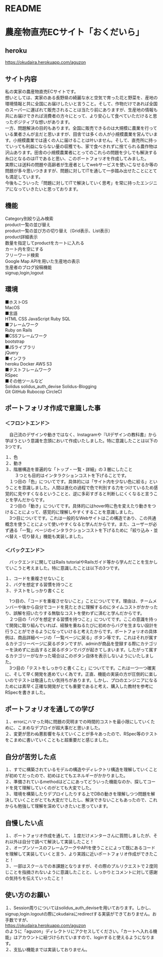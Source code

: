 # README
# 農産物直売ECサイト「おくだいら」

## heroku
https://okudaira.herokuapp.com/aguzon

## サイト内容
私の実家の農産物直売ECサイトです。  
想いとしては、実家のある長野県の綺麗な水と空気で育った花と野菜を、産地の環境情報と共に全国にお届けしたいと言うこと。そして、作物だけであれば全国のスーパーに運ばれて販売されることは当たり前にありますが、生産地の情報も共にお届けできれば消費者の方々にとって、より安心して食べていただけると思ったポジティブな想いがあります。  
一方、問題解決の目的もあります。全国に販売できるのは大規模に農業を行っている業者さんが主だと思いますが、田舎では多くの人が小規模農業を営んでいます。小規模農業では遠くの人に届けることは叶いません。そして、直売所に持っていっても利益にならない量の収穫でも、家で食べきれずに捨てられる農作物は沢山あります。田舎の小規模農業者にとってのこれらの問題を少しでも解決する糸口となるのはITであると思い、このポートフォリオを作成してみました。  
実際には送料の問題や高齢者が生産者としてwebサービスを使いこなせるか等の問題が多々思いつきますが、問題に対してITを通して一歩踏み出せたことにとても満足しています。  
今後もこういった「問題に対してITで解決していく思考」を常に持ったエンジニアになっていきたいと思っております。  

## 機能
Category別絞り込み検索  
product一覧の並び替え  
product一覧の並び方の切り替え（Grid表示、List表示）  
product詳細表示  
数量を指定してproductをカートに入れる  
カート内を空にする  
フリーワード検索  
Google Map APIを用いた生産地の表示  
生産者のブログ投稿機能  
signup,login,logout  

## 環境
■ホストOS  
MacOS  
■言語  
HTML CSS JavaScript Ruby SQL  
■フレームワーク  
Ruby on Rails  
■CSSフレームワーク  
bootstrap  
■JSライブラリ  
jQuery  
■インフラ  
heroku Docker AWS S3  
■テストフレームワーク  
RSpec  
■その他ツールなど  
Solidus solidus_auth_devise Solidus-Blogging  
Git GitHub Rubocop CircleCI  


## ポートフォリオ作成で意識した事
### ＜フロントエンド＞
　自己流のデザインや動きではなく、Instagramや『UIデザインの教科書』から学ぼうという意識を念頭において作成いたしました。特に意識したことは以下の3つです。  

１、色  
２、動き  
３、階層構造を普遍的な「トップ・一覧・詳細」の３層にしたこと  
　
　３つとも目的はインタラクションコストを下げることです。  
　１つ目の「色」についてです。具体的には「サイト内を少ない色に絞る」ということを意識しました。人間は進化の過程で色で判別する力をつけているため感覚的に見やすくなるということと、逆に多彩すぎると判断しにくくなると言うことを学んだからです。  
　２つ目の「動き」についてです。具体的にはhover時に色を変えたり動きをつけることによって、感覚的に理解しやすくすることを意識しました。  
　3つ目についてです。これは一般的なWebサイトはこの構造であり、この共通概念を使うことによって使いやすくなると学んだからです。また、ユーザーが必ず通る「一覧」ページのインタラクションコストを下げるために「絞り込み・並べ替え・切り替え」機能も実装しました。  

### ＜バックエンド＞
　バックエンドに関してはRails tutorialやRailsガイド等から学んだことを生かしていこうと考えました。特に意識したことは以下の3つです。  

１、コードを重複させないこと  
２、バグを想定する習慣を持つこと  
３、テストをしっかり書くこと  

　1つ目の、「コードを重複させないこと」ことについてです。理由は、チームメンバーや後から自分でコードを見たときに理解するのにタイムコストがかかったり、誤解を招いたりする無駄なコストを使わずに済むと学んだからです。  
　２つ目の「バグを想定する習慣を持つこと」についてです。ここの意識を持って開発に取り組んでいれば、経験を重ねるたびに初めからバグを生まない設計を行うことができるようになっていけると考えたからです。ポートフォリオの具体例は、商品詳細ページの「一覧ページに戻る」ボタン等です。これはそれが属するカテゴリーページに戻るボタンですが、adminが商品を登録する際にカテゴリーを決めずに出品すると戻るボタンでバグが起きてしまいます。したがって属するカテゴリーがなかった場合はこのボタン自体を表示しないようにいたしました。  
　3つ目の「テストをしっかりと書くこと」についてです。これは一つ一つ確実に、そして早く開発を進めていく為です。正直、機能の実装の方が圧倒的に楽しいのでテストは敬遠したい気持ちがあります。しかし、プロのエンジニアになるためには素早く正確な開発がとても重要であると考え、購入した教材を参考にRSpecを書きました。  

## ポートフォリオを通しての学び
１、errorにハマった時に問題の究明までの時間的コストを最小限にしていくために、こまめなデプロイが超大事だと思いました。  
２、変更が思わぬ悪影響を与えていくことが多々あったので、RSpec等のテストをこまめに書いていくこともと超重要だと感じました。  

## 自分が苦労した点
１、すでに構築されているモデルの構造やディレクトリ構造を理解していくことが初めてだったので、初めはとてもエネルギーがかかりました。  
２、準備されているmethodはどこにあってどういった機能なのか、探してコードを見て理解していくのがとても大変でした。  
３、環境を構築したりデプロイしたりする上でDBの動きを理解しつつ問題を解決していくことがとても大変だでしたし、解決できないこともあったので、これからも勉強して理解を深めていきたいと思っています。  

## 自慢したい点
１、ポートフォリオ作成を通して、１度だけメンターさんに質問しましたが、それ以外は自分で調べて解決して実装したこと！  
２、オープンソースのフレームワークやAPIを使うことによって既にあるコードを理解して実装していくと言う、より実践に近いポートフォリオ作成ができたこと！  
３、一部はスクールでの本課題となりますが、その際のプルリクエストで２度同じことを指摘されないように意識したことと、しっかりとコメントに対して感謝の気持ちを伝えていったこと！  

## 使い方のお願い
１、Session周りについてはsolidus_auth_deviseを用いております。しかし、signup,login.logoutの際にokudairaにredirectする実装ができておりません。お手数ですが、  
https://okudaira.herokuapp.com/aguzon  
のように「aguzon」ディレクトリにアクセスしてください。「カートへ入れる機能」はアカウントに紐づけられていますので、loginすると使えるようになります。  
２、支払い機能までは実装しておりません。  
